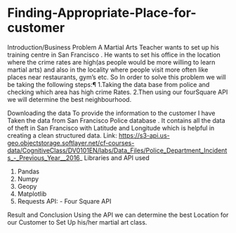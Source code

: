 # Finding-Appropriate-Place-for-customer
Introduction/Business Problem
A Martial Arts Teacher wants to set up his training centre in San Francisco . He wants to set his office in the location where the crime rates are high(as people would be more willing to learn martial arts) and also in the locality where people visit more often like places near restaurants, gym’s etc.
So In order to solve this problem we will be taking the following steps:¶
1.Taking the data base from police and checking which area has high crime Rates.
2.Then using our fourSquare API we will determine the best neighbourhood.

Downloading the data
To provide the information to the customer  I have Taken the data from San Francisco Police database . It contains all the data of  theft in San Francisco with Latitude and Longitude which is helpful in creating a clean structured data.
Link:  https://s3-api.us-geo.objectstorage.softlayer.net/cf-courses-data/CognitiveClass/DV0101EN/labs/Data_Files/Police_Department_Incidents_-_Previous_Year__2016_
 Libraries and API used
1.	Pandas
2.	Numpy
3.	Geopy
4.	Matplotlib
5.	Requests
API: - Four Square API

Result and Conclusion
Using the API we can determine the best Location for our Customer to Set Up his/her martial art class.



